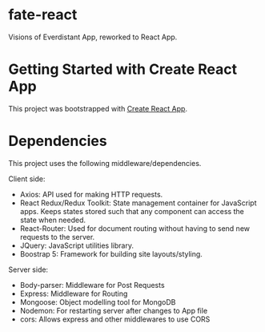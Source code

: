 # fate-react
Visions of Everdistant App, reworked to React App.

# Getting Started with Create React App

This project was bootstrapped with [Create React App](https://github.com/facebook/create-react-app).

# Dependencies

This project uses the following middleware/dependencies.

Client side:
- Axios: API used for making HTTP requests.
- React Redux/Redux Toolkit: State management container for JavaScript apps. Keeps states stored such that any component can access the state when needed.
- React-Router: Used for document routing without having to send new requests to the server.
- JQuery: JavaScript utilities library.
- Boostrap 5: Framework for building site layouts/styling.

Server side:
- Body-parser: Middleware for Post Requests
- Express: Middleware for Routing
- Mongoose: Object modelling tool for MongoDB
- Nodemon: For restarting server after changes to App file
- cors: Allows express and other middlewares to use CORS